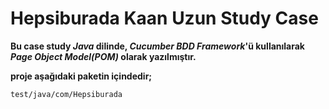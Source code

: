 # Hepsiburada Kaan Uzun Study Case

**Bu case study _Java_ dilinde, _Cucumber BDD Framework_'ü kullanılarak _Page Object Model(POM)_ olarak yazılmıştır.**

**proje aşağıdaki paketin içindedir;**
```
test/java/com/Hepsiburada
```
